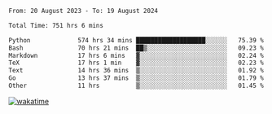 <!--START_SECTION:waka-->

```txt
From: 20 August 2023 - To: 19 August 2024

Total Time: 751 hrs 6 mins

Python             574 hrs 34 mins ███████████████████░░░░░░   75.39 %
Bash               70 hrs 21 mins  ██▒░░░░░░░░░░░░░░░░░░░░░░   09.23 %
Markdown           17 hrs 6 mins   ▓░░░░░░░░░░░░░░░░░░░░░░░░   02.24 %
TeX                17 hrs 1 min    ▓░░░░░░░░░░░░░░░░░░░░░░░░   02.23 %
Text               14 hrs 36 mins  ▒░░░░░░░░░░░░░░░░░░░░░░░░   01.92 %
Go                 13 hrs 37 mins  ▒░░░░░░░░░░░░░░░░░░░░░░░░   01.79 %
Other              11 hrs          ▒░░░░░░░░░░░░░░░░░░░░░░░░   01.45 %
```

<!--END_SECTION:waka-->
[![wakatime](https://wakatime.com/badge/user/5f89a63a-5294-4958-ad30-2b3455e63f2a.svg)](https://wakatime.com/@5f89a63a-5294-4958-ad30-2b3455e63f2a)
